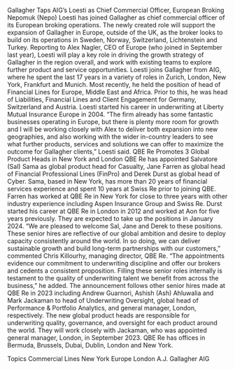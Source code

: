 Gallagher Taps AIG’s Loesti as Chief Commercial Officer, European Broking
Nepomuk (Nepo) Loesti has joined Gallagher as chief commercial officer of its European broking operations.
The newly created role will support the expansion of Gallagher in Europe, outside of the UK, as the broker looks to build on its operations in Sweden, Norway, Switzerland, Lichtenstein and Turkey.
Reporting to Alex Nagler, CEO of Europe (who joined in September last year), Loesti will play a key role in driving the growth strategy of Gallagher in the region overall, and work with existing teams to explore further product and service opportunities.
Loesti joins Gallagher from AIG, where he spent the last 17 years in a variety of roles in Zurich, London, New York, Frankfurt and Munich. Most recently, he held the position of head of Financial Lines for Europe, Middle East and Africa. Prior to this, he was head of Liabilities, Financial Lines and Client Engagement for Germany, Switzerland and Austria. Loesti started his career in underwriting at Liberty Mutual Insurance Europe in 2004.
“The firm already has some fantastic businesses operating in Europe, but there is plenty more room for growth and I will be working closely with Alex to deliver both expansion into new geographies, and also working with the wider in-country leaders to see what further products, services and solutions we can offer to maximize the outcome for Gallagher clients,” Loesti said.
QBE Re Promotes 3 Global Product Heads in New York and London
QBE Re has appointed Salvatore (Sal) Sama as global product head for Casualty, Jane Farren as global head of Financial Professional Lines (FinPro) and Derek Durst as global head of Cyber.
Sama, based in New York, has more than 20 years of financial services experience and spent 10 years at Swiss Re prior to joining QBE.
Farren has worked at QBE Re in New York for close to three years with other industry experience including Aspen Insurance Group and Swiss Re.
Durst started his career at QBE Re in London in 2012 and worked at Aon for five years previously.
They are expected to take up the positions in January 2024.
“We are pleased to welcome Sal, Jane and Derek to these positions. These senior hires are reflective of our global ambition and desire to deploy capacity consistently around the world. In so doing, we can deliver sustainable growth and build long-term partnerships with our customers,” commented Chris Killourhy, managing director, QBE Re.
“The appointments evidence our commitment to underwriting discipline and offer our brokers and cedents a consistent proposition. Filling these senior roles internally is testament to the quality of underwriting talent we benefit from across the business,” he added.
The announcement follows other senior hires made at QBE Re in 2023 including Andrew Guarnori, Ashish (Ash) Ahluwalia and Mark Jackaman to head of Underwriting Oversight, global head of Performance & Portfolio Analytics, and general manager, London, respectively.
The new global product heads are responsible for underwriting quality, governance, and oversight for each product around the world. They will work closely with Jackaman, who was appointed general manager, London, in September 2023.
QBE Re has offices in Bermuda, Brussels, Dubai, Dublin, London and New York.

Topics
Commercial Lines
New York
Europe
London
A.J. Gallagher
AIG

